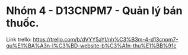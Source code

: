 # Nhóm 4 - D13CNPM7 - Quản lý bán thuốc.
Link trello: https://trello.com/b/dVYY5aYI/nh%C3%B3m-4-d13cnpm7-qu%E1%BA%A3n-l%C3%BD-website-b%C3%A1n-thu%E1%BB%91c
